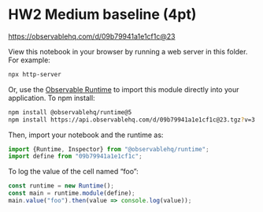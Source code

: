 # HW2 Medium baseline (4pt)

https://observablehq.com/d/09b79941a1e1cf1c@23

View this notebook in your browser by running a web server in this folder. For
example:

~~~sh
npx http-server
~~~

Or, use the [Observable Runtime](https://github.com/observablehq/runtime) to
import this module directly into your application. To npm install:

~~~sh
npm install @observablehq/runtime@5
npm install https://api.observablehq.com/d/09b79941a1e1cf1c@23.tgz?v=3
~~~

Then, import your notebook and the runtime as:

~~~js
import {Runtime, Inspector} from "@observablehq/runtime";
import define from "09b79941a1e1cf1c";
~~~

To log the value of the cell named “foo”:

~~~js
const runtime = new Runtime();
const main = runtime.module(define);
main.value("foo").then(value => console.log(value));
~~~
